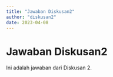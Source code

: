```yaml
---
title: "Jawaban Diskusan2"
author: "diskusan2"
date: 2023-04-08
---
```


# Jawaban Diskusan2

Ini adalah jawaban dari Diskusan 2.